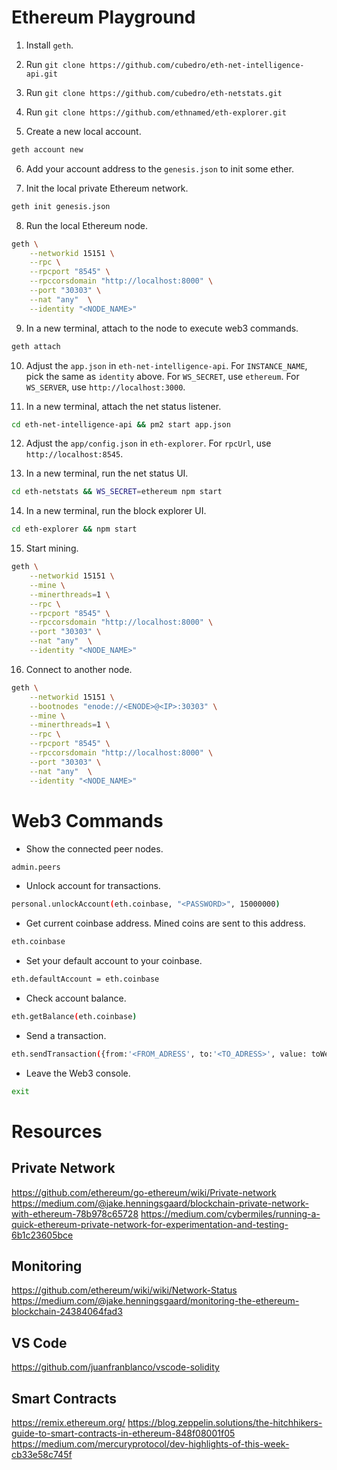 # Ethereum Playground

1. Install `geth`.
2. Run `git clone https://github.com/cubedro/eth-net-intelligence-api.git`
3. Run `git clone https://github.com/cubedro/eth-netstats.git`
4. Run `git clone https://github.com/ethnamed/eth-explorer.git`

5. Create a new local account.
```sh
geth account new 
```

6. Add your account address to the `genesis.json` to init some ether.

7. Init the local private Ethereum network.
```sh
geth init genesis.json
```

8. Run the local Ethereum node.
```sh
geth \
    --networkid 15151 \
    --rpc \
    --rpcport "8545" \
    --rpccorsdomain "http://localhost:8000" \
    --port "30303" \
    --nat "any"  \
    --identity "<NODE_NAME>"
```

9. In a new terminal, attach to the node to execute web3 commands.
```sh
geth attach
```

10. Adjust the `app.json` in `eth-net-intelligence-api`.
For `INSTANCE_NAME`, pick the same as `identity` above. For `WS_SECRET`, use `ethereum`. For `WS_SERVER`, use `http://localhost:3000`.

11. In a new terminal, attach the net status listener.
```sh
cd eth-net-intelligence-api && pm2 start app.json
```

12. Adjust the `app/config.json` in `eth-explorer`. For `rpcUrl`, use `http://localhost:8545`.

13. In a new terminal, run the net status UI.
```sh
cd eth-netstats && WS_SECRET=ethereum npm start
```

14. In a new terminal, run the block explorer UI.
```sh
cd eth-explorer && npm start
```

15. Start mining.
```sh
geth \
    --networkid 15151 \
    --mine \
    --minerthreads=1 \
    --rpc \
    --rpcport "8545" \
    --rpccorsdomain "http://localhost:8000" \
    --port "30303" \
    --nat "any"  \
    --identity "<NODE_NAME>"
```

16. Connect to another node.
```sh
geth \
    --networkid 15151 \
    --bootnodes "enode://<ENODE>@<IP>:30303" \
    --mine \
    --minerthreads=1 \
    --rpc \
    --rpcport "8545" \
    --rpccorsdomain "http://localhost:8000" \
    --port "30303" \
    --nat "any"  \
    --identity "<NODE_NAME>"
```

# Web3 Commands

- Show the connected peer nodes.
```sh
admin.peers
```

- Unlock account for transactions.
```sh
personal.unlockAccount(eth.coinbase, "<PASSWORD>", 15000000)
```

- Get current coinbase address. Mined coins are sent to this address.
```sh
eth.coinbase
```

- Set your default account to your coinbase.
```sh
eth.defaultAccount = eth.coinbase
```

- Check account balance.
```sh
eth.getBalance(eth.coinbase)
```

- Send a transaction.
```sh
eth.sendTransaction({from:'<FROM_ADRESS', to:'<TO_ADRESS>', value: toWei(0.05, "ether"), gas:21000});
```

- Leave the Web3 console.
```sh
exit
```

# Resources

## Private Network
https://github.com/ethereum/go-ethereum/wiki/Private-network
https://medium.com/@jake.henningsgaard/blockchain-private-network-with-ethereum-78b978c65728
https://medium.com/cybermiles/running-a-quick-ethereum-private-network-for-experimentation-and-testing-6b1c23605bce

## Monitoring
https://github.com/ethereum/wiki/wiki/Network-Status
https://medium.com/@jake.henningsgaard/monitoring-the-ethereum-blockchain-24384064fad3

## VS Code
https://github.com/juanfranblanco/vscode-solidity

## Smart Contracts
https://remix.ethereum.org/
https://blog.zeppelin.solutions/the-hitchhikers-guide-to-smart-contracts-in-ethereum-848f08001f05
https://medium.com/mercuryprotocol/dev-highlights-of-this-week-cb33e58c745f
